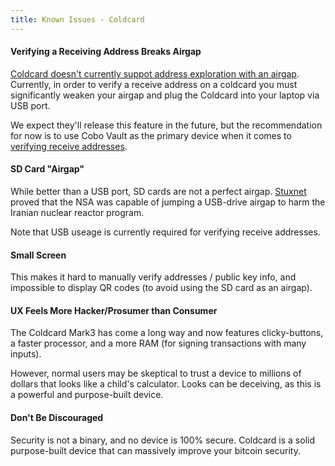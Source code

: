 ```yaml
---
title: Known Issues - Coldcard
---
```


#### Verifying a Receiving Address Breaks Airgap
[Coldcard doesn't currently suppot address exploration with an airgap](https://github.com/Coldcard/firmware/pull/25).
Currently, in order to verify a receive address on a coldcard you must significantly weaken your airgap and plug the Coldcard into your laptop via USB port.

We expect they'll release this feature in the future, but the recommendation for now is to use Cobo Vault as the primary device when it comes to [verifying receive addresses](/verify-receive-address/).

#### SD Card "Airgap"
While better than a USB port, SD cards are not a perfect airgap.
[Stuxnet](https://en.wikipedia.org/wiki/Stuxnet) proved that the NSA was capable of jumping a USB-drive airgap to harm the Iranian nuclear reactor program.

Note that USB useage is currently required for verifying receive addresses.

#### Small Screen
This makes it hard to manually verify addresses / public key info, and impossible to display QR codes (to avoid using the SD card as an airgap).

#### UX Feels More Hacker/Prosumer than Consumer
The Coldcard Mark3 has come a long way and now features clicky-buttons, a faster processor, and a more RAM (for signing transactions with many inputs).

However, normal users may be skeptical to trust a device to millions of dollars that looks like a child's calculator.
Looks can be deceiving, as this is a powerful and purpose-built device.

#### Don't Be Discouraged
Security is not a binary, and no device is 100% secure.
Coldcard is a solid purpose-built device that can massively improve your bitcoin security.
